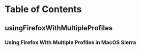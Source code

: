 

# Table of Contents

## usingFirefoxWithMultipleProfiles
### Using Firefox With Multiple Profiles in MacOS Sierra



